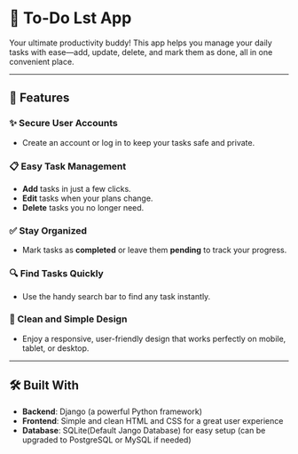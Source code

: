 # 📝 To-Do Lst App  
Your ultimate productivity buddy! This app helps you manage your daily tasks with ease—add, update, delete, and mark them as done, all in one convenient place.  

---

## 🚀 Features  

### ✨ Secure User Accounts  
- Create an account or log in to keep your tasks safe and private.  

### 📋 Easy Task Management  
- **Add** tasks in just a few clicks.  
- **Edit** tasks when your plans change.  
- **Delete** tasks you no longer need.  

### ✅ Stay Organized  
- Mark tasks as **completed** or leave them **pending** to track your progress.  

### 🔍 Find Tasks Quickly  
- Use the handy search bar to find any task instantly.  

### 🎨 Clean and Simple Design  
- Enjoy a responsive, user-friendly design that works perfectly on mobile, tablet, or desktop.  

---

## 🛠️ Built With  

- **Backend**: Django (a powerful Python framework)  
- **Frontend**: Simple and clean HTML and CSS for a great user experience  
- **Database**: SQLite(Default Jango Database) for easy setup (can be upgraded to PostgreSQL or MySQL if needed)  
